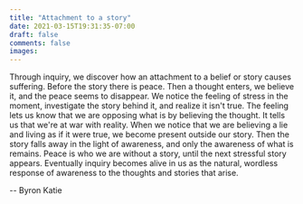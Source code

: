 ```yaml
---
title: "Attachment to a story"
date: 2021-03-15T19:31:35-07:00
draft: false
comments: false
images: 
---
```

Through inquiry, we discover how an attachment to a belief or story causes suffering. Before the story there is peace.  Then a thought enters, we believe it, and the peace seems to disappear.  We notice the feeling of stress in the moment, investigate the story behind it, and realize it isn't true.  The feeling lets us know that we are opposing what is by believing the thought.  It tells us that we're at war with reality.  When we notice that we are believing a lie and living as if it were true, we become present outside our story.  Then the story falls away in the light of awareness, and only the awareness of what is remains.  Peace is who we are without a story, until the next stressful story appears.  Eventually inquiry becomes alive in us as the natural, wordless response of awareness to the thoughts and stories that arise.

-- Byron Katie

